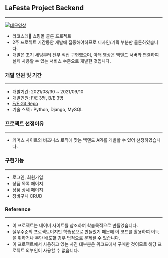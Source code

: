 ## LaFesta Project Backend
---
[![데모영상](https://i.postimg.cc/tTghFGyd/image.gif)](https://www.youtube.com/watch?v=epKkvWK1XUU)
- 라코스테🐊 쇼핑몰 클론 프로젝트
- 2주 프로젝트 기간동안 개발에 집중해야하므로 디자인/기획 부분만 클론하였습니다.
- 개발은 초기 세팅부터 전부 직접 구현했으며, 아래 영상은 백엔드 서버와 연결하여 실제 사용할 수 있는 서비스 수준으로 개발한 것입니다.

### 개발 인원 및 기간

---

- 개발기간: 2021/08/30 ~ 2021/09/10
- 개발인원: F/E 3명, B/E 3명
- <a href="https://github.com/wecode-bootcamp-korea/24-1st-LaFesta-frontend">F/E Git Repo</a>
- 기술 스택 : Python, Django, MySQL

### 프로젝트 선정이유

---

- 커머스 사이트의 비즈니스 로직에 맞는 백엔드 API를 개발할 수 있어 선정하였습니다.

### 구현기능

---

- 로그인, 회원가입
- 상품 목록 페이지 
- 상품 상세 페이지
- 장바구니 CRUD


### Reference

---

- 이 프로젝트는 네이버 사이트를 참조하여 학습목적으로 만들었습니다.
- 실무수준의 프로젝트이지만 학습용으로 만들었기 때문에 이 코드를 활용하여 이득을 취하거나 무단 배포할 경우 법적으로 문제될 수 있습니다.
- 이 프로젝트에서 사용하고 있는 사진 대부분은 위코드에서 구매한 것이므로 해당 프로젝트 외부인이 사용할 수 없습니다.

